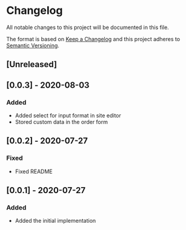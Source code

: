 # Changelog

All notable changes to this project will be documented in this file.

The format is based on [Keep a Changelog](http://keepachangelog.com/en/1.0.0/)
and this project adheres to [Semantic Versioning](http://semver.org/spec/v2.0.0.html).

## [Unreleased]

## [0.0.3] - 2020-08-03

### Added

- Added select for input format in site editor
- Stored custom data in the order form

## [0.0.2] - 2020-07-27

### Fixed

- Fixed README

## [0.0.1] - 2020-07-27

### Added

- Added the initial implementation
